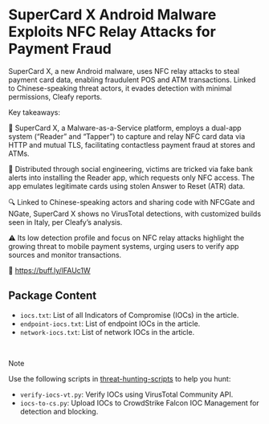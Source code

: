 # SuperCard X Android Malware Exploits NFC Relay Attacks for Payment Fraud

SuperCard X, a new Android malware, uses NFC relay attacks to steal payment card data, enabling fraudulent POS and ATM transactions. Linked to Chinese-speaking threat actors, it evades detection with minimal permissions, Cleafy reports.

Key takeaways:

🦠 SuperCard X, a Malware-as-a-Service platform, employs a dual-app system (“Reader” and “Tapper”) to capture and relay NFC card data via HTTP and mutual TLS, facilitating contactless payment fraud at stores and ATMs.

🎣 Distributed through social engineering, victims are tricked via fake bank alerts into installing the Reader app, which requests only NFC access. The app emulates legitimate cards using stolen Answer to Reset (ATR) data.

🔍 Linked to Chinese-speaking actors and sharing code with NFCGate and NGate, SuperCard X shows no VirusTotal detections, with customized builds seen in Italy, per Cleafy’s analysis.

⚠️ Its low detection profile and focus on NFC relay attacks highlight the growing threat to mobile payment systems, urging users to verify app sources and monitor transactions.

🔗 https://buff.ly/lFAUc1W

## Package Content

- `iocs.txt`: List of all Indicators of Compromise (IOCs) in the article.
- `endpoint-iocs.txt`: List of endpoint IOCs in the article.
- `network-iocs.txt`: List of network IOCs in the article.

<br>

> [!NOTE]
> Use the following scripts in [threat-hunting-scripts](../../threat-hunting-scripts/) to help you hunt:
>
> - `verify-iocs-vt.py`: Verify IOCs using VirusTotal Community API.
> - `iocs-to-cs.py`: Upload IOCs to CrowdStrike Falcon IOC Management for detection and blocking.
